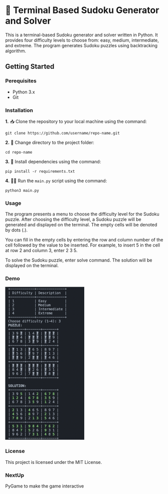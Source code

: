 # 🧩 Terminal Based Sudoku Generator and Solver
This is a terminal-based Sudoku generator and solver written in Python. It provides four difficulty levels to choose from: easy, medium, intermediate, and extreme. The program generates Sudoku puzzles using backtracking algorithm.

## Getting Started
### Perequisites
* Python 3.x
* Git

### Installation
**1.** 📥 Clone the repository to your local machine using the command:
```terminal
git clone https://github.com/username/repo-name.git
```

**2.** 📂 Change directory to the project folder:
```terminal
cd repo-name
```

**3.** 📝 Install dependencies using the command:
```terminal
pip install -r requirements.txt
```

**4.** 🏃‍♀️ Run the `main.py` script using the command:
```terminal
python3 main.py
```

### Usage
The program presents a menu to choose the difficulty level for the Sudoku puzzle. After choosing the difficulty level, a Sudoku puzzle will be generated and displayed on the terminal. The empty cells will be denoted by dots (.).

You can fill in the empty cells by entering the row and column number of the cell followed by the value to be inserted. For example, to insert 5 in the cell at row 2 and column 3, enter 2 3 5.

To solve the Sudoku puzzle, enter solve command. The solution will be displayed on the terminal.

### Demo
<img src="/img/demo.png" width=50% height=20%>

### License
This project is licensed under the MIT License. 

### NextUp
PyGame to make the game interactive
